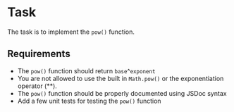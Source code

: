# Task

The task is to implement the `pow()` function.

## Requirements

- The `pow()` function should return `base`^`exponent`
- You are not allowed to use the built in `Math.pow()` or the exponentiation operator (\*\*).
- The `pow()` function should be properly documented using JSDoc syntax
- Add a few unit tests for testing the `pow()` function
